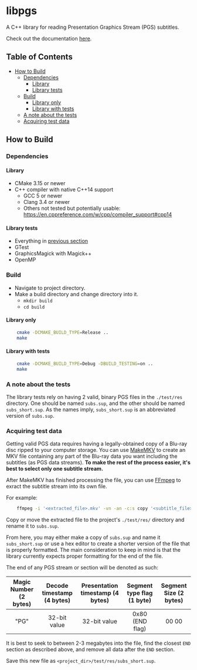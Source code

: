 # libpgs

A C++ library for reading Presentation Graphics Stream (PGS) subtitles.

Check out the documentation [here](https://iamsomeone2.github.io/libpgs/html/index.html).

## Table of Contents
 - [How to Build](#how-to-build)
   - [Dependencies](#dependencies)
     - [Library](#library)
     - [Library tests](#library-tests)
   - [Build](#build)
     - [Library only](#library-only)
     - [Library with tests](#library-with-tests)
   - [A note about the tests](#a-note-about-the-tests)
   - [Acquiring test data](#acquiring-test-data)

## How to Build

### Dependencies

#### Library

- CMake 3.15 or newer
- C++ compiler with native C++14 support
  * GCC 5 or newer
  * Clang 3.4 or newer
  * Others not tested but potentially usable: https://en.cppreference.com/w/cpp/compiler_support#cpp14

#### Library tests

- Everything in [previous section](#library-only)
- GTest
- GraphicsMagick with Magick++
- OpenMP

### Build

- Navigate to project directory.
- Make a build directory and change directory into it.
  * `mkdir build`
  * `cd build`

#### Library only

``` sh
    cmake -DCMAKE_BUILD_TYPE=Release ..
    make
```

#### Library with tests

``` sh
    cmake -DCMAKE_BUILD_TYPE=Debug -DBUILD_TESTING=on ..
    make
```

### A note about the tests

The library tests rely on having 2 valid, binary PGS files in the `./test/res` directory. One should be named `subs.sup`, and the other should be named `subs_short.sup`. As the names imply, `subs_short.sup` is an abbreviated version of `subs.sup`.

### Acquiring test data

Getting valid PGS data requires having a legally-obtained copy of a Blu-ray disc ripped to your computer storage. You can use [MakeMKV](https://www.makemkv.com/) to create an MKV file containing any part of the Blu-ray data you want including the subtitles (as PGS data streams). <strong>To make the rest of the process easier, it's best to select only one subtitle stream.</strong>

After MakeMKV has finished processing the file, you can use [FFmpeg](https://ffmpeg.org/) to exract the subtitle stream into its own file.

For example:

``` sh
    ffmpeg -i '<extracted_file>.mkv' -vn -an -c:s copy '<subtitle_file>.sup'
```

Copy or move the extracted file to the project's `./test/res/` directory and rename it to `subs.sup`.

From here, you may either make a copy of `subs.sup` and name it `subs_short.sup` or use a hex editor to create a shorter version of the file that is properly formatted. The main consideration to keep in mind is that the library currently expects proper formatting for the end of the file.

The end of any PGS stream or section will be denoted as such:

| Magic Number (2 bytes) | Decode timestamp (4 bytes) | Presentation timestamp (4 bytes) | Segment type flag (1 byte) | Segment Size (2 bytes) |
| :----------: | :--------------: | :--------------------: | :---------------: | :----------: |
| "PG"         | 32-bit value     | 32-bit value           | 0x80 (END flag)   | 00 00        |

It is best to seek to between 2-3 megabytes into the file, find the closest `END` section as described above, and remove all data after the `END` section.

Save this new file as `<project_dir>/test/res/subs_short.sup`.
